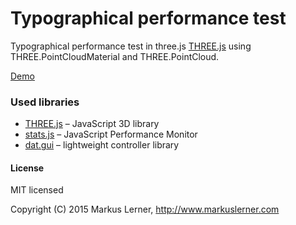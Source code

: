 # Typographical performance test

Typographical performance test in three.js [THREE.js](https://github.com/mrdoob/three.js/) using THREE.PointCloudMaterial and THREE.PointCloud.

[Demo](https://test.markuslerner.com/typo-pointcloud)



### Used libraries

* [THREE.js](https://github.com/mrdoob/three.js/) – JavaScript 3D library
* [stats.js](https://github.com/mrdoob/stats.js) – JavaScript Performance Monitor
* [dat.gui](https://github.com/dataarts/dat.gui) – lightweight controller library



#### License ####

MIT licensed

Copyright (C) 2015 Markus Lerner, http://www.markuslerner.com
